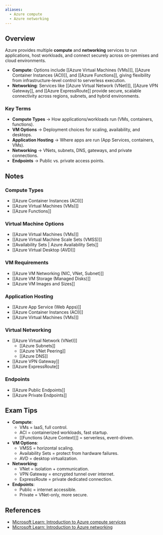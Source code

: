 ```yaml
---
aliases:
  - Azure compute
  - Azure networking
---
```


## **Overview**
Azure provides multiple **compute** and **networking** services to run applications, host workloads, and connect securely across on-premises and cloud environments.  
- **Compute**: Options include [[Azure Virtual Machines (VMs)]], [[Azure Container Instances (ACI)]], and [[Azure Functions]], giving flexibility from infrastructure-level control to serverless execution.  
- **Networking**: Services like [[Azure Virtual Network (VNet)]], [[Azure VPN Gateway]], and [[Azure ExpressRoute]] provide secure, scalable connectivity across regions, subnets, and hybrid environments.  
### **Key Terms**
- **Compute Types** → How applications/workloads run (VMs, containers, functions).  
- **VM Options** → Deployment choices for scaling, availability, and desktops.  
- **Application Hosting** → Where apps are run (App Services, containers, VMs).  
- **Networking** → VNets, subnets, DNS, gateways, and private connections.  
- **Endpoints** → Public vs. private access points.  
## **Notes**
### Compute Types
- [[Azure Container Instances (ACI)]]  
- [[Azure Virtual Machines (VMs)]]  
- [[Azure Functions]]  
### Virtual Machine Options
- [[Azure Virtual Machines (VMs)]]  
- [[Azure Virtual Machine Scale Sets (VMSS)]]  
- [[Availability Sets | Azure Availability Sets]]  
- [[Azure Virtual Desktop (AVD)]] 
### VM Requirements
- [[Azure VM Networking (NIC, VNet, Subnet)]]  
- [[Azure VM Storage (Managed Disks)]]  
- [[Azure VM Images and Sizes]]  
### Application Hosting
- [[Azure App Service (Web Apps)]]  
- [[Azure Container Instances (ACI)]]  
- [[Azure Virtual Machines (VMs)]]  
### Virtual Networking
- [[Azure Virtual Network (VNet)]]  
	- [[Azure Subnets]]  
	- [[Azure VNet Peering]]  
	- [[Azure DNS]]  
- [[Azure VPN Gateway]] 
- [[Azure ExpressRoute]]  
### Endpoints
- [[Azure Public Endpoints]]
- [[Azure Private Endpoints]]
## **Exam Tips**
- **Compute**:  
	- VMs = IaaS, full control.  
	- ACI = containerized workloads, fast startup.  
	- [[Functions (Azure Context)]] = serverless, event-driven.  
- **VM Options**:  
	- VMSS = horizontal scaling.  
	- Availability Sets = protect from hardware failures.  
	- AVD = desktop virtualization.  
- **Networking**:  
	- VNet = isolation + communication.  
	- VPN Gateway = encrypted tunnel over internet.  
	- ExpressRoute = private dedicated connection.  
- **Endpoints**:  
	- Public = internet accessible.  
	- Private = VNet-only, more secure.  

## **References**
- [Microsoft Learn: Introduction to Azure compute services](https://learn.microsoft.com/en-us/training/modules/intro-to-azure-compute/)  
- [Microsoft Learn: Introduction to Azure networking](https://learn.microsoft.com/en-us/training/modules/intro-to-azure-networking/)  